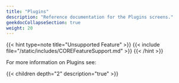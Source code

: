 ```yaml
---
title: "Plugins"
description: "Reference documentation for the Plugins screens."
geekdocCollapseSection: true
weight: 20 
---
```


{{< hint type=note title="Unsupported Feature" >}}
{{< include file="/static/includes/COREFeatureSupport.md" >}}
{{< /hint >}}

For more information on Plugins see:

{{< children depth="2" description="true" >}}

